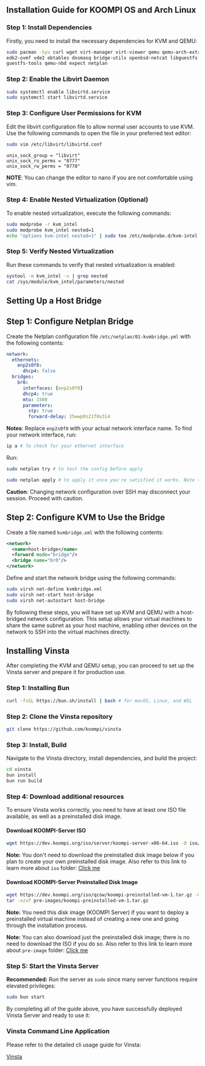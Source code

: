 ## Installation Guide for KOOMPI OS and Arch Linux

### Step 1: Install Dependencies
Firstly, you need to install the necessary dependencies for KVM and QEMU:
```bash
sudo pacman -Syu curl wget virt-manager virt-viewer qemu qemu-arch-extra \
edk2-ovmf vde2 ebtables dnsmasq bridge-utils openbsd-netcat libguestfs \
guestfs-tools qemu-nbd expect netplan
```

### Step 2: Enable the Libvirt Daemon
```bash
sudo systemctl enable libvirtd.service
sudo systemctl start libvirtd.service
```

### Step 3: Configure User Permissions for KVM
Edit the libvirt configuration file to allow normal user accounts to use KVM. Use the following commands to open the file in your preferred text editor:

```bash
sudo vim /etc/libvirt/libvirtd.conf
```

```text
unix_sock_group = "libvirt"
unix_sock_ro_perms = "0777"
unix_sock_rw_perms = "0770"
```
<b>NOTE</b>: You can change the editor to nano if you are not comfortable using vim.

### Step 4: Enable Nested Virtualization (Optional)
To enable nested virtualization, execute the following commands:
```bash
sudo modprobe -r kvm_intel
sudo modprobe kvm_intel nested=1
echo "options kvm-intel nested=1" | sudo tee /etc/modprobe.d/kvm-intel.conf
```

### Step 5: Verify Nested Virtualization
Run these commands to verify that nested virtualization is enabled:
```bash
systool -m kvm_intel -v | grep nested
cat /sys/module/kvm_intel/parameters/nested
```


## Setting Up a Host Bridge

## Step 1: Configure Netplan Bridge
Create the Netplan configuration file `/etc/netplan/01-kvmbridge.yml` with the following contents:
```yaml
network:
  ethernets:
    enp2s0f0:
      dhcp4: false
  bridges:
    br0:
      interfaces: [enp2s0f0]
      dhcp4: true
      mtu: 1500
      parameters:
        stp: true
        forward-delay: 15wwp0s21f0u3i4
```

<b>Notes</b>: Replace `enp2s0f0` with your actual network interface name. To find your network interface, run:

```bash
ip a # To check for your ethernet interface
```

Run:

```bash
sudo netplan try # to test the config before apply
```

```bash
sudo netplan apply # to apply it once you're satisfied it works. Note that changing a network config over ssh may not be a good idea.
```
<b>Caution</b>: Changing network configuration over SSH may disconnect your session. Proceed with caution.


## Step 2: Configure KVM to Use the Bridge

Create a file named `kvmbridge.xml` with the following contents:
```xml
<network>
  <name>host-bridge</name>
  <forward mode="bridge"/>
  <bridge name="br0"/>
</network>
```

Define and start the network bridge using the following commands:
```bash
sudo virsh net-define kvmbridge.xml
sudo virsh net-start host-bridge
sudo virsh net-autostart host-bridge
```

By following these steps, you will have set up KVM and QEMU with a host-bridged network configuration. This setup allows your virtual machines to share the same subnet as your host machine, enabling other devices on the network to SSH into the virtual machines directly.

## Installing Vinsta
After completing the KVM and QEMU setup, you can proceed to set up the Vinsta server and prepare it for production use.

### Step 1: Installing Bun
```bash
curl -fsSL https://bun.sh/install | bash # for macOS, Linux, and WSL
```

### Step 2: Clone the Vinsta repository
```bash
git clone https://github.com/koompi/vinsta
```

### Step 3: Install, Build
Navigate to the Vinsta directory, install dependencies, and build the project:
```bash
cd vinsta
bun install
bun run build
```

### Step 4: Download additional resources
To ensure Vinsta works correctly, you need to have at least one ISO file available, as well as a preinstalled disk image.

#### Download KOOMPI-Server ISO
```bash
wget https://dev.koompi.org/iso/server/koompi-server-x86-64.iso -O iso/koompi-server-x86-64.iso

```
<b>Note:</b> You don't need to download the preinstalled disk image below if you plan to create your own preinstalled disk image.
Also refer to this link to learn more about `iso` folder: [Click me](https://github.com/koompi/vinsta/tree/main/iso)

#### Download KOOMPI-Server Preinstalled Disk Image
```bash
wget https://dev.koompi.org/iso/qcow/koompi-preinstalled-vm-1.tar.gz -O pre-images/koompi-preinstalled-vm-1.tar.gz
tar -xzvf pre-images/koompi-preinstalled-vm-1.tar.gz
```
<b>Note:</b> You need this disk image (KOOMPI Server) if you want to deploy a preinstalled virtual machine instead of creating a new one and going through the installation process.

<b>Note:</b> You can also download just the preinstalled disk image; there is no need to download the ISO if you do so.
Also refer to this link to learn more about `pre-image` folder: [Click me](https://github.com/koompi/vinsta/tree/main/pre-images)

### Step 5: Start the Vinsta Server
<b>Recommended:</b> Run the server as `sudo` since many server functions require elevated privileges:
```bash
sudo bun start
```

By completing all of the guide above, you have successfully deployed Vinsta Server and ready to use it:

### Vinsta Command Line Application

Please refer to the detailed cli usage guide for Vinsta:

[Vinsta](../../cli/README.md)